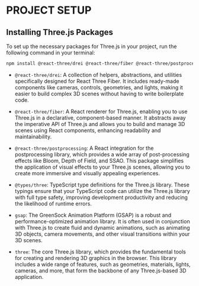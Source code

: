 # PROJECT SETUP

## Installing Three.js Packages

To set up the necessary packages for Three.js in your project, run the following command in your terminal:

```bash
npm install @react-three/drei @react-three/fiber @react-three/postprocessing @types/three gsap three
```

- `@react-three/drei`: A collection of helpers, abstractions, and utilities specifically designed for React Three Fiber. It includes ready-made components like cameras, controls, geometries, and lights, making it easier to build complex 3D scenes without having to write boilerplate code.

- `@react-three/fiber`: A React renderer for Three.js, enabling you to use Three.js in a declarative, component-based manner. It abstracts away the imperative API of Three.js and allows you to build and manage 3D scenes using React components, enhancing readability and maintainability.

- `@react-three/postprocessing`: A React integration for the postprocessing library, which provides a wide array of post-processing effects like Bloom, Depth of Field, and SSAO. This package simplifies the application of visual effects to your Three.js scenes, allowing you to create more immersive and visually appealing experiences.

- `@types/three`: TypeScript type definitions for the Three.js library. These typings ensure that your TypeScript code can utilize the Three.js library with full type safety, improving development productivity and reducing the likelihood of runtime errors.

- `gsap`: The GreenSock Animation Platform (GSAP) is a robust and performance-optimized animation library. It is often used in conjunction with Three.js to create fluid and dynamic animations, such as animating 3D objects, camera movements, and other visual transitions within your 3D scenes.

- `three`: The core Three.js library, which provides the fundamental tools for creating and rendering 3D graphics in the browser. This library includes a wide range of features, such as geometries, materials, lights, cameras, and more, that form the backbone of any Three.js-based 3D application.
